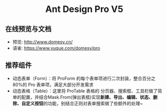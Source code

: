 <h1 align="center">Ant Design Pro V5</h1>

## 在线预览与文档

- 预览: http://www.domesy.cn/
- 语雀: https://www.yuque.com/domesy/pro

## 推荐组件

- 动态表单（Form）：将 ProForm 的每个表单项进行二次封装，整合百分之80%的 Pro 表单项，满足大部分开发需求
- 动态表格（Table）：这里将 ProTable 表格的 分页器、搜索框、工具栏做了简单的配置，并结合Mask.From(弹出表框)实现**新建、导出、编辑、状态、删除、自定义按钮**的功能，别结合正则对表单搜索做了些额外的处理~
